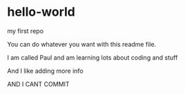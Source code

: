 hello-world
===========

my first repo

You can do whatever you want with this readme file.

I am called Paul and am learning lots about coding and stuff

And I like adding more info

AND I CANT COMMIT
